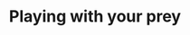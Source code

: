 ---
title: Playing with your prey
description:
category: NSFW
price: 50
images: 
    - /assets/img/available/preyplay.jpg
---